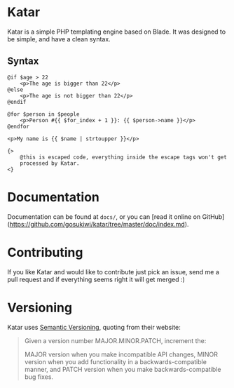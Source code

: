 # Katar
Katar is a simple PHP templating engine based on Blade. It was designed to
be simple, and have a clean syntax. 

## Syntax

    @if $age > 22
        <p>The age is bigger than 22</p>
    @else
        <p>The age is not bigger than 22</p>
    @endif

    @for $person in $people
        <p>Person #{{ $for_index + 1 }}: {{ $person->name }}</p>
    @endfor

    <p>My name is {{ $name | strtoupper }}</p>

    {>
        @this is escaped code, everything inside the escape tags won't get
        processed by Katar.
    <}

# Documentation
Documentation can be found at ```docs/```, or you can [read it online on GitHub]
(https://github.com/gosukiwi/katar/tree/master/doc/index.md).

# Contributing
If you like Katar and would like to contribute just pick an issue, send me
a pull request and if everything seems right it will get merged :)

# Versioning
Katar uses [Semantic Versioning](http://semver.org/), quoting from their website:

> Given a version number MAJOR.MINOR.PATCH, increment the:
>  
> MAJOR version when you make incompatible API changes,
> MINOR version when you add functionality in a backwards-compatible manner, and
> PATCH version when you make backwards-compatible bug fixes.

